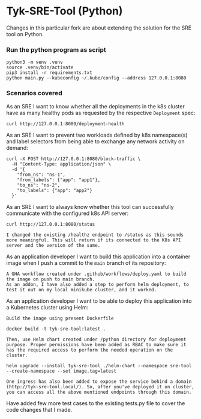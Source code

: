 # Tyk-SRE-Tool (Python)

Changes in this particular fork are about extending the solution for the SRE tool on Python.

### Run the python program as script
```
python3 -m venv .venv
source .venv/bin/activate
pip3 install -r requirements.txt
python main.py --kubeconfig ~/.kube/config --address 127.0.0.1:8080
```

### Scenarios covered

As an SRE I want to know whether all the deployments in the k8s cluster have as many healthy pods as requested by the respective `Deployment` spec:

```
curl http://127.0.0.1:8080/deployment-health
```

As an SRE I want to prevent two workloads defined by k8s namespace(s) and label selectors from being able to exchange any network activity on demand:

```
curl -X POST http://127.0.0.1:8080/block-traffic \
  -H "Content-Type: application/json" \
  -d '{
    "from_ns": "ns-1",
    "from_labels": {"app": "app1"},
    "to_ns": "ns-2",
    "to_labels": {"app": "app2"}
  }'
```

As an SRE I want to always know whether this tool can successfully communicate with the configured k8s API server:

```
curl http://127.0.0.1:8080/status

I changed the existing /healthz endpoint to /status as this sounds more meaningful. This will return if its connected to the K8s API server and the version of the same.
```

As an application developer I want to build this application into a container image when I push a commit to the `main` branch of its repository:

```
A GHA workflow created under .github/workflows/deploy.yaml to build the image on push to main branch.
As an addon, I have also added a step to perform helm deployment, to test it out on my local minikube cluster, and it worked.
```

As an application developer I want to be able to deploy this application into a Kubernetes cluster using Helm:

```
Build the image using present Dockerfile

docker build -t tyk-sre-tool:latest .

Then, use Helm chart created under /python directory for deployment purpose. Proper permissions have been added as RBAC to make sure it has the required access to perform the needed operation on the cluster.

helm upgrade --install tyk-sre-tool ./helm-chart --namespace sre-tool --create-namespace --set image.tag=latest

One ingress has also been added to expose the service behind a domain (http://tyk-sre-tool.local/). So, after you've deployed it on cluster, you can access all the above mentioned endpoints through this domain.
```

Have added few more test cases to the existing tests.py file to cover the code changes that I made.
